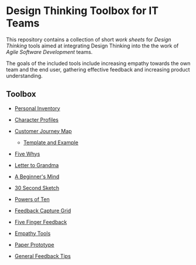 # Design Thinking Toolbox for IT Teams

This repository contains a collection of short *work sheets* for *Design Thinking* tools aimed at integrating Design Thinking into the the work of *Agile Software Development* teams.

The goals of the included tools include increasing empathy towards the own team and the end user, gathering effective feedback and increasing product understanding. 

## Toolbox
- [Personal Inventory](methods/01%20-%20Personal%20Inventory.pdf)
- [Character Profiles](methods/02%20-%20Character%20Profiles.pdf)
- [Customer Journey Map](methods/03%20-%20Customer%20Journey%20Map.pdf)
    - [Template and Example](methods/03%20-%20Customer%20Journey%20Map%20Template%20and%20Example.pdf)
- [Five Whys](methods/04%20-%20Five%20Whys.pdf)
- [Letter to Grandma](methods/05%20-%20Letter%20to%20Grandma.pdf)
- [A Beginner's Mind](methods/06%20-%20A%20Beginner_s%20Mind.pdf)
- [30 Second Sketch](methods/07%20-%2030%20Second%20Sketch.pdf)
- [Powers of Ten](methods/08%20-%20Powers%20of%20Ten.pdf)
- [Feedback Capture Grid](methods/09%20-%20Feedback%20Capture%20Grid.pdf)
- [Five Finger Feedback](methods/10%20-%20Five%20Finger%20Feedback.pdf)
- [Empathy Tools](methods/11%20-%20Empathy%20Tools.pdf)
- [Paper Prototype](methods/12%20-%20Paper%20Prototype.pdf)

- [General Feedback Tips](methods/General%20Feedback%20Tips.pdf)

